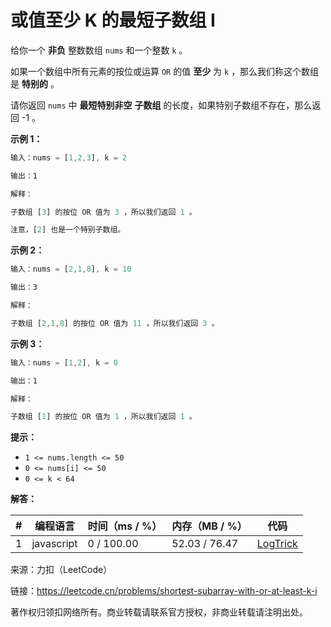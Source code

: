 # 或值至少 K 的最短子数组 I

给你一个 **非负** 整数数组 `nums` 和一个整数 `k` 。

如果一个数组中所有元素的按位或运算 `OR` 的值 **至少** 为 `k` ，那么我们称这个数组是 **特别的** 。

请你返回 `nums` 中 **最短特别非空** **子数组** 的长度，如果特别子数组不存在，那么返回 -1 。

**示例 1：**

``` javascript
输入：nums = [1,2,3], k = 2

输出：1

解释：

子数组 [3] 的按位 OR 值为 3 ，所以我们返回 1 。

注意，[2] 也是一个特别子数组。
```

**示例 2：**

``` javascript
输入：nums = [2,1,8], k = 10

输出：3

解释：

子数组 [2,1,8] 的按位 OR 值为 11 ，所以我们返回 3 。
```

**示例 3：**

``` javascript
输入：nums = [1,2], k = 0

输出：1

解释：

子数组 [1] 的按位 OR 值为 1 ，所以我们返回 1 。
```

**提示：**

- `1 <= nums.length <= 50`
- `0 <= nums[i] <= 50`
- `0 <= k < 64`

**解答：**

**#**|**编程语言**|**时间（ms / %）**|**内存（MB / %）**|**代码**
--|--|--|--|--
1|javascript|0 / 100.00|52.03 / 76.47|[LogTrick](./javascript/ac_v1.js)

来源：力扣（LeetCode）

链接：https://leetcode.cn/problems/shortest-subarray-with-or-at-least-k-i

著作权归领扣网络所有。商业转载请联系官方授权，非商业转载请注明出处。
